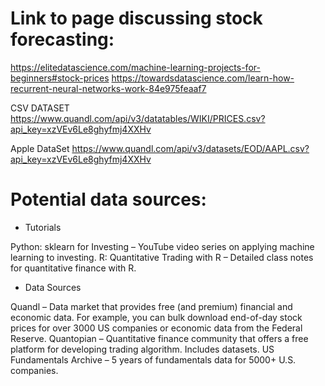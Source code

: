 # Link to page discussing stock forecasting:
https://elitedatascience.com/machine-learning-projects-for-beginners#stock-prices 
https://towardsdatascience.com/learn-how-recurrent-neural-networks-work-84e975feaaf7

CSV DATASET
https://www.quandl.com/api/v3/datatables/WIKI/PRICES.csv?api_key=xzVEv6Le8ghyfmj4XXHv

Apple DataSet
https://www.quandl.com/api/v3/datasets/EOD/AAPL.csv?api_key=xzVEv6Le8ghyfmj4XXHv

# Potential data sources:
* Tutorials

Python: sklearn for Investing – YouTube video series on applying machine learning to investing.
R: Quantitative Trading with R – Detailed class notes for quantitative finance with R.

* Data Sources

Quandl – Data market that provides free (and premium) financial and economic data. For example, you can bulk download end-of-day stock prices for over 3000 US companies or economic data from the Federal Reserve.
Quantopian – Quantitative finance community that offers a free platform for developing trading algorithm. Includes datasets.
US Fundamentals Archive – 5 years of fundamentals data for 5000+ U.S. companies.

